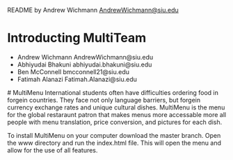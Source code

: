 README by Andrew Wichmann AndrewWichmann@siu.edu

# Introducting MultiTeam
<ul>
<li>Andrew Wichmann AndrewWichmann@siu.edu</li>
<li>Abhiyudai Bhakuni abhiyudai.bhakuni@siu.edu</li>
<li>Ben McConnell bmcconnell21@siu.edu</li>
<li>Fatimah Alanazi Fatimah.Alanazi@siu.edu</li>
</ul>
# MultiMenu
International students often have difficulties ordering food in forgein countries. They face not only language barriers, but forgein currency exchange rates and unique cultural dishes. MultiMenu is the menu for the global restaraunt patron that makes menus more accessable more all people with menu translation, price conversion, and pictures for each dish.

To install MultiMenu on your computer download the master branch. Open the www directory and run the index.html file. This will open the menu and allow for the use of all features.
